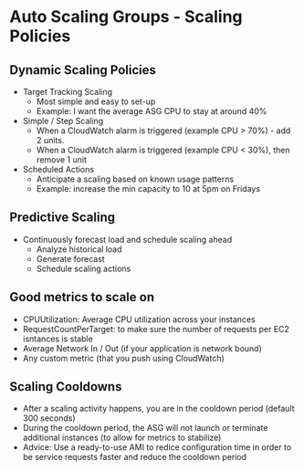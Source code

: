 # Auto Scaling Groups - Scaling Policies

## Dynamic Scaling Policies
- Target Tracking Scaling
    - Most simple and easy to set-up
    - Example: I want the average ASG CPU to stay at around 40%
- Simple / Step Scaling
    - When a CloudWatch alarm is triggered (example CPU > 70%) - add 2 units.
    - When a CloudWatch alarm is triggered (example CPU < 30%), then remove 1 unit
- Scheduled Actions
    - Anticipate a scaling based on known usage patterns
    - Example: increase the min capacity to 10 at 5pm on Fridays

## Predictive Scaling

- Continuously forecast load and schedule scaling ahead
    - Analyze historical load
    - Generate forecast
    - Schedule scaling actions

## Good metrics to scale on

- CPUUtilization: Average CPU utilization across your instances
- RequestCountPerTarget: to make sure the number of requests per EC2 isntances is stable
- Average Network In / Out (if your application is network bound)
- Any custom metric (that you push using CloudWatch)

## Scaling Cooldowns

- After a scaling activity happens, you are in the cooldown period (default 300 seconds)
- During the cooldown period, the ASG will not launch or terminate additional instances (to allow for metrics to stabilize)
- Advice: Use a ready-to-use AMI to redice configuration time in order to be service requests faster and reduce the cooldown period

